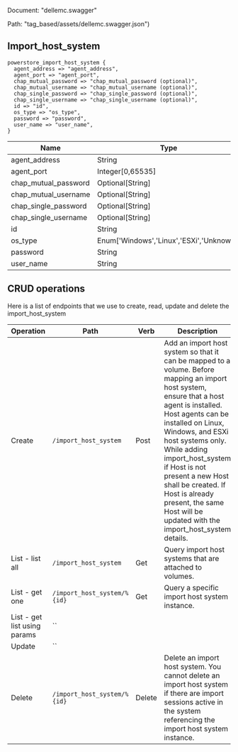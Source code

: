 Document: "dellemc.swagger"


Path: "tag_based/assets/dellemc.swagger.json")

## Import_host_system



```puppet
powerstore_import_host_system {
  agent_address => "agent_address",
  agent_port => "agent_port",
  chap_mutual_password => "chap_mutual_password (optional)",
  chap_mutual_username => "chap_mutual_username (optional)",
  chap_single_password => "chap_single_password (optional)",
  chap_single_username => "chap_single_username (optional)",
  id => "id",
  os_type => "os_type",
  password => "password",
  user_name => "user_name",
}
```

| Name        | Type           | Required       |
| ------------- | ------------- | ------------- |
|agent_address | String | true |
|agent_port | Integer[0,65535] | true |
|chap_mutual_password | Optional[String] | false |
|chap_mutual_username | Optional[String] | false |
|chap_single_password | Optional[String] | false |
|chap_single_username | Optional[String] | false |
|id | String | true |
|os_type | Enum['Windows','Linux','ESXi','Unknown'] | true |
|password | String | true |
|user_name | String | true |



## CRUD operations

Here is a list of endpoints that we use to create, read, update and delete the import_host_system

| Operation | Path | Verb | Description | OperationID |
| ------------- | ------------- | ------------- | ------------- | ------------- |
|Create|`/import_host_system`|Post|Add an import host system so that it can be mapped to a volume. Before mapping an import host system, ensure that a host agent is installed. Host agents can be installed on Linux, Windows, and ESXi host systems only.  While adding import_host_system if Host is not present a new Host shall be created. If Host is already present, the same Host will be updated with the import_host_system details.|import_host_system_create|
|List - list all|`/import_host_system`|Get|Query import host systems that are attached to volumes.|import_host_system_collection_query|
|List - get one|`/import_host_system/%{id}`|Get|Query a specific import host system instance.|import_host_system_instance_query|
|List - get list using params|``||||
|Update|``||||
|Delete|`/import_host_system/%{id}`|Delete|Delete an import host system. You cannot delete an import host system if there are import sessions active in the system referencing the import host system instance.|import_host_system_delete|
